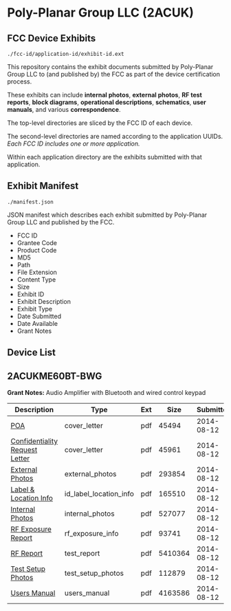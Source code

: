 # Poly-Planar Group LLC (2ACUK)
## FCC Device Exhibits

```
./fcc-id/application-id/exhibit-id.ext
```

This repository contains the exhibit documents submitted by Poly-Planar Group LLC to (and published by) the FCC as part of the device certification process.

These exhibits can include **internal photos**, **external photos**, **RF test reports**, **block diagrams**, **operational descriptions**, **schematics**, **user manuals**, and various **correspondence**.

The top-level directories are sliced by the FCC ID of each device.

The second-level directories are named according to the application UUIDs. *Each FCC ID includes one or more application.*

Within each application directory are the exhibits submitted with that application. 

## Exhibit Manifest

```
./manifest.json
```

JSON manifest which describes each exhibit submitted by Poly-Planar Group LLC and published by the FCC.

- FCC ID
- Grantee Code
- Product Code
- MD5
- Path
- File Extension
- Content Type
- Size
- Exhibit ID
- Exhibit Description
- Exhibit Type
- Date Submitted
- Date Available
- Grant Notes

## Device List
## 2ACUKME60BT-BWG
**Grant Notes:** Audio Amplifier with Bluetooth and wired control keypad

| Description | Type | Ext | Size | Submitted | Available |
| ----------- | ---- | --- | ---- | --------- | --------- |
| [POA](2ACUKME60BT-BWG/489dd1ba9cffab85764e64a8cbe13359/2354384.pdf) | cover_letter | pdf | 45494 | 2014-08-12 | 2014-08-12 |
| [Confidentiality Request Letter](2ACUKME60BT-BWG/489dd1ba9cffab85764e64a8cbe13359/2354385.pdf) | cover_letter | pdf | 45961 | 2014-08-12 | 2014-08-12 |
| [External Photos](2ACUKME60BT-BWG/489dd1ba9cffab85764e64a8cbe13359/2354389.pdf) | external_photos | pdf | 293854 | 2014-08-12 | 2014-08-12 |
| [Label & Location Info](2ACUKME60BT-BWG/489dd1ba9cffab85764e64a8cbe13359/2354391.pdf) | id_label_location_info | pdf | 165510 | 2014-08-12 | 2014-08-12 |
| [Internal Photos](2ACUKME60BT-BWG/489dd1ba9cffab85764e64a8cbe13359/2354390.pdf) | internal_photos | pdf | 527077 | 2014-08-12 | 2014-08-12 |
| [RF Exposure Report](2ACUKME60BT-BWG/489dd1ba9cffab85764e64a8cbe13359/2354394.pdf) | rf_exposure_info | pdf | 93741 | 2014-08-12 | 2014-08-12 |
| [RF Report](2ACUKME60BT-BWG/489dd1ba9cffab85764e64a8cbe13359/2354393.pdf) | test_report | pdf | 5410364 | 2014-08-12 | 2014-08-12 |
| [Test Setup Photos](2ACUKME60BT-BWG/489dd1ba9cffab85764e64a8cbe13359/2354395.pdf) | test_setup_photos | pdf | 112879 | 2014-08-12 | 2014-08-12 |
| [Users Manual](2ACUKME60BT-BWG/489dd1ba9cffab85764e64a8cbe13359/2354392.pdf) | users_manual | pdf | 4163586 | 2014-08-12 | 2014-08-12 |
